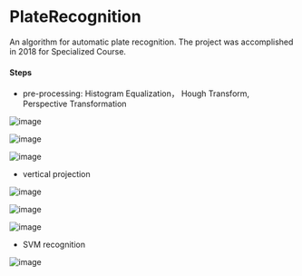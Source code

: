# PlateRecognition

An algorithm for automatic plate recognition. The project was accomplished in 2018 for Specialized Course. 

#### Steps

- pre-processing: Histogram Equalization， Hough Transform, Perspective Transformation

![image](https://user-images.githubusercontent.com/44375942/197948854-51d6e832-35f4-4ea5-af87-086bd2e5cd02.png)

![image](https://user-images.githubusercontent.com/44375942/197948870-29ddd2bc-bfe6-40f2-a072-ec406c5e54a5.png)

![image](https://user-images.githubusercontent.com/44375942/197949032-9d17c717-eee7-4524-95db-0ec5403215b7.png)

- vertical projection

![image](https://user-images.githubusercontent.com/44375942/197950051-8e2257e7-02a5-4888-a0ca-9cb899d458d1.png)

![image](https://user-images.githubusercontent.com/44375942/197950137-69b22530-b026-4f73-990a-e3044de0f56b.png)

![image](https://user-images.githubusercontent.com/44375942/197950183-7e1e03d8-408d-437f-914b-74e34d1aa393.png)

- SVM recognition 

![image](https://user-images.githubusercontent.com/44375942/197797207-147c660e-d8b1-4e7c-8a43-c7fd8fab143d.png)
